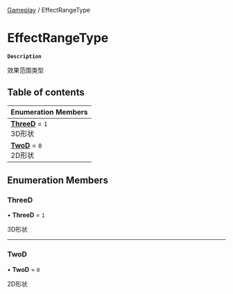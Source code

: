 [Gameplay](../modules/Gameplay.Gameplay.md) / EffectRangeType

# EffectRangeType <Badge type="tip" text="Enumeration" />

**`Description`**

效果范围类型

## Table of contents

| Enumeration Members |
| :-----|
| **[ThreeD](Gameplay.EffectRangeType.md#threed)** = ``1`` <br> 3D形状|
| **[TwoD](Gameplay.EffectRangeType.md#twod)** = ``0`` <br> 2D形状|

## Enumeration Members

### ThreeD

• **ThreeD** = ``1``

3D形状

___

### TwoD

• **TwoD** = ``0``

2D形状
